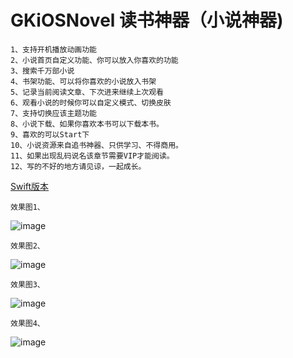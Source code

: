 # GKiOSNovel 读书神器（小说神器)

    1、支持开机播放动画功能
    2、小说首页自定义功能、你可以放入你喜欢的功能
    3、搜索千万部小说
    4、书架功能、可以将你喜欢的小说放入书架
    5、记录当前阅读文章、下次进来继续上次观看
    6、观看小说的时候你可以自定义模式、切换皮肤
    7、支持切换应该主题功能
    8、小说下载、如果你喜欢本书可以下载本书。
    9、喜欢的可以Start下
    10、小说资源来自追书神器、只供学习、不得商用。
    11、如果出现乱码说名该章节需要VIP才能阅读。
    12、写的不好的地方请见谅，一起成长。
    
[Swift版本](https://gitee.com/tianya24/SwiftObject.git)

    效果图1、
    
![image](https://github.com/tianya2416/GKiOSNovel/blob/master/GKiOSNovel/GKiOSNovel/Class/Resource/1.png)

    效果图2、

![image](https://github.com/tianya2416/GKiOSNovel/blob/master/GKiOSNovel/GKiOSNovel/Class/Resource/2.png)

    效果图3、

![image](https://github.com/tianya2416/GKiOSNovel/blob/master/GKiOSNovel/GKiOSNovel/Class/Resource/3.png)

    效果图4、

![image](https://github.com/tianya2416/GKiOSNovel/blob/master/GKiOSNovel/GKiOSNovel/Class/Resource/4.png)
